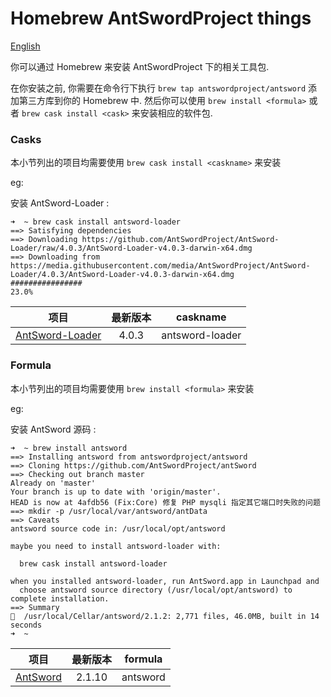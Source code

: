 Homebrew AntSwordProject things
==========================

[English](./README.md)

你可以通过 Homebrew 来安装 AntSwordProject 下的相关工具包.

在你安装之前, 你需要在命令行下执行 `brew tap antswordproject/antsword` 添加第三方库到你的 Homebrew 中. 然后你可以使用 `brew install <formula>` 或者 `brew cask install <cask>` 来安装相应的软件包.


### Casks

本小节列出的项目均需要使用 `brew cask install <caskname>` 来安装

eg: 

安装 AntSword-Loader :

```
➜  ~ brew cask install antsword-loader
==> Satisfying dependencies
==> Downloading https://github.com/AntSwordProject/AntSword-Loader/raw/4.0.3/AntSword-Loader-v4.0.3-darwin-x64.dmg
==> Downloading from https://media.githubusercontent.com/media/AntSwordProject/AntSword-Loader/4.0.3/AntSword-Loader-v4.0.3-darwin-x64.dmg
################                                                          23.0%
```

项目 | 最新版本 | caskname
:-:|:-:|:-:
[AntSword-Loader](https://github.com/AntSwordProject/AntSword-Loader) | 4.0.3 | antsword-loader

### Formula

本小节列出的项目均需要使用 `brew install <formula>` 来安装

eg: 

安装 AntSword 源码 :

```
➜  ~ brew install antsword
==> Installing antsword from antswordproject/antsword
==> Cloning https://github.com/AntSwordProject/antSword
==> Checking out branch master
Already on 'master'
Your branch is up to date with 'origin/master'.
HEAD is now at 4afdb56 (Fix:Core) 修复 PHP mysqli 指定其它端口时失败的问题
==> mkdir -p /usr/local/var/antsword/antData
==> Caveats
antsword source code in: /usr/local/opt/antsword

maybe you need to install antsword-loader with:

  brew cask install antsword-loader

when you installed antsword-loader, run AntSword.app in Launchpad and
  choose antsword source directory (/usr/local/opt/antsword) to complete installation.
==> Summary
🍺  /usr/local/Cellar/antsword/2.1.2: 2,771 files, 46.0MB, built in 14 seconds
➜  ~
```

项目 | 最新版本 | formula
:-:|:-:|:-:
[AntSword](https://github.com/AntSwordProject/AntSword) | 2.1.10 | antsword
